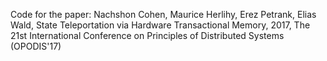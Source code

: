 Code for the paper: 
Nachshon Cohen, Maurice Herlihy, Erez Petrank, Elias Wald, 
State Teleportation via Hardware Transactional Memory, 2017,
The 21st International Conference on Principles of Distributed Systems (OPODIS'17)
